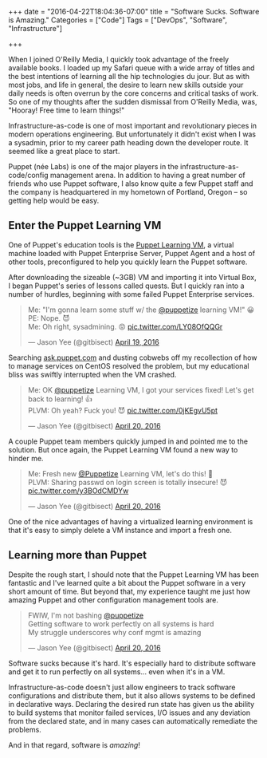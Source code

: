+++
date = "2016-04-22T18:04:36-07:00"
title = "Software Sucks. Software is Amazing."
Categories = ["Code"]
Tags = ["DevOps", "Software", "Infrastructure"]

+++

When I joined O'Reilly Media, I quickly took advantage of the freely available books. I loaded up my Safari queue with a wide array of titles and the best intentions of learning all the hip technologies du jour. But as with most jobs, and life in general, the desire to learn new skills outside your daily needs is often overrun by the core concerns and critical tasks of work. So one of my thoughts after the sudden dismissal from O'Reilly Media, was, "Hooray! Free time to learn things!"

Infrastructure-as-code is one of most important and revolutionary pieces in modern operations engineering. But unfortunately it didn't exist when I was a sysadmin, prior to my career path heading down the developer route. It seemed like a great place to start.

Puppet (née Labs) is one of the major players in the infrastructure-as-code/config management arena. In addition to having a great number of friends who use Puppet software, I also know quite a few Puppet staff and the company is headquartered in my hometown of Portland, Oregon – so getting help would be easy.

## Enter the Puppet Learning VM

One of Puppet's education tools is the [Puppet Learning VM](https://puppet.com/download-learning-vm), a virtual machine loaded with Puppet Enterprise Server, Puppet Agent and a host of other tools, preconfigured to help you quickly learn the Puppet software.

After downloading the sizeable (~3GB) VM and importing it into Virtual Box, I began Puppet's series of lessons called quests. But I quickly ran into a number of hurdles, beginning with some failed Puppet Enterprise services.

<blockquote class="twitter-tweet" data-lang="en"><p lang="en" dir="ltr">Me: &quot;I&#39;m gonna learn some stuff w/ the <a href="https://twitter.com/puppetize">@puppetize</a> learning VM!&quot; 😀<br>PE: Nope. 😈<br>Me: Oh right, sysadmining. 😡 <a href="https://t.co/LY08OfQQGr">pic.twitter.com/LY08OfQQGr</a></p>&mdash; Jason Yee (@gitbisect) <a href="https://twitter.com/gitbisect/status/722570427730669568">April 19, 2016</a></blockquote>

Searching [ask.puppet.com](https://ask.puppet.com/questions/query:learning%20vm/) and dusting cobwebs off my recollection of how to manage services on CentOS resolved the problem, but my educational bliss was swiftly interrupted when the VM crashed.

<blockquote class="twitter-tweet" data-lang="en"><p lang="en" dir="ltr">Me: OK <a href="https://twitter.com/puppetize">@puppetize</a> Learning VM, I got your services fixed! Let&#39;s get back to learning! 👍<br>PLVM: Oh yeah? Fuck you! 😈 <a href="https://t.co/0jKEgvU5pt">pic.twitter.com/0jKEgvU5pt</a></p>&mdash; Jason Yee (@gitbisect) <a href="https://twitter.com/gitbisect/status/722812921370296320">April 20, 2016</a></blockquote>

A couple Puppet team members quickly jumped in and pointed me to the solution. But once again, the Puppet Learning VM found a new way to hinder me.

<blockquote class="twitter-tweet" data-lang="en"><p lang="en" dir="ltr">Me: Fresh new <a href="https://twitter.com/puppetize">@Puppetize</a> Learning VM, let&#39;s do this! 🤘<br>PLVM: Sharing passwd on login screen is totally insecure! 😈 <a href="https://t.co/y3BOdCMDYw">pic.twitter.com/y3BOdCMDYw</a></p>&mdash; Jason Yee (@gitbisect) <a href="https://twitter.com/gitbisect/status/722839382189817857">April 20, 2016</a></blockquote>

One of the nice advantages of having a virtualized learning environment is that it's easy to simply delete a VM instance and import a fresh one.

## Learning more than Puppet

Despite the rough start, I should note that the Puppet Learning VM has been fantastic and I've learned quite a bit about the Puppet software in a very short amount of time. But beyond that, my experience taught me just how amazing Puppet and other configuration management tools are. 

<blockquote class="twitter-tweet" data-lang="en"><p lang="en" dir="ltr">FWIW, I&#39;m not bashing <a href="https://twitter.com/puppetize">@puppetize</a><br>Getting software to work perfectly on all systems is hard<br>My struggle underscores why conf mgmt is amazing</p>&mdash; Jason Yee (@gitbisect) <a href="https://twitter.com/gitbisect/status/722853032086544384">April 20, 2016</a></blockquote>

Software sucks because it's hard. It's especially hard to distribute software and get it to run perfectly on all systems... even when it's in a VM.

Infrastructure-as-code doesn't just allow engineers to track software configurations and distribute them, but it also allows systems to be defined in declarative ways. Declaring the desired run state has given us the ability to build systems that monitor failed services, I/O issues and any deviation from the declared state, and in many cases can automatically remediate the problems.

And in that regard, software is _amazing_!

<script async src="//platform.twitter.com/widgets.js" charset="utf-8"></script>
